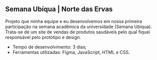 ## Semana Ubíqua | Norte das Ervas
Projeto que minha equipe e eu desenvolvemos em nossa primeira participação na semana acadêmica da universidade (Semana Ubíqua). Trata-se de um site de vendas de produtos saudáveis pelo qual fiquei responsável pelo protótipo e design.

* Tempo de desenvolvimento: 3 dias;
* Ferramentas utilizadas: Figma, JavaScript, HTML e CSS.
